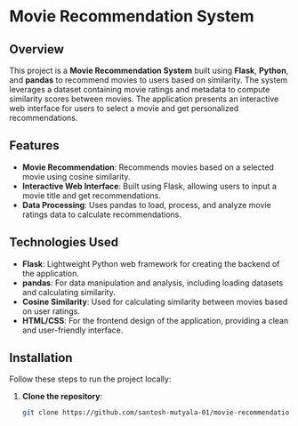 # Movie Recommendation System

## Overview

This project is a **Movie Recommendation System** built using **Flask**, **Python**, and **pandas** to recommend movies to users based on similarity. The system leverages a dataset containing movie ratings and metadata to compute similarity scores between movies. The application presents an interactive web interface for users to select a movie and get personalized recommendations.

## Features

- **Movie Recommendation**: Recommends movies based on a selected movie using cosine similarity.
- **Interactive Web Interface**: Built using Flask, allowing users to input a movie title and get recommendations.
- **Data Processing**: Uses pandas to load, process, and analyze movie ratings data to calculate recommendations.

## Technologies Used

- **Flask**: Lightweight Python web framework for creating the backend of the application.
- **pandas**: For data manipulation and analysis, including loading datasets and calculating similarity.
- **Cosine Similarity**: Used for calculating similarity between movies based on user ratings.
- **HTML/CSS**: For the frontend design of the application, providing a clean and user-friendly interface.

## Installation

Follow these steps to run the project locally:

1. **Clone the repository**:
   ```bash
   git clone https://github.com/santosh-mutyala-01/movie-recommendation-system.git
